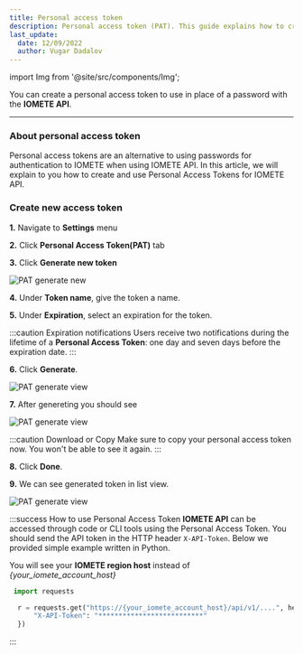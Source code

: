 ```yaml
---
title: Personal access token
description: Personal access token (PAT). This guide explains how to create personal access token in IOMETE
last_update:
  date: 12/09/2022
  author: Vugar Dadalov
---
```


import Img from '@site/src/components/Img';

You can create a personal access token to use in place of a password with the **IOMETE API**.

---

### About personal access token

Personal access tokens are an alternative to using passwords for authentication to IOMETE when using IOMETE API. In this article, we will explain to you how to create and use Personal Access Tokens for IOMETE API.

### Create new access token

**1.** Navigate to **Settings** menu

<!-- <Img src="/img/user-guide/pat/pat-go-to-settings.png"
  alt="PAT settings menu" maxWidth="256px"/> -->

**2.** Click **Personal Access Token(PAT)** tab

<!-- <Img src="/img/user-guide/pat/pat-tab.png"
  alt="PAT tab"/> -->

**3.** Click **Generate new token**

<Img src="/img/user-guide/pat/pat-generate.png"
  alt="PAT generate new"/>

**4.** Under **Token name**, give the token a name.

**5.** Under **Expiration**, select an expiration for the token.

:::caution Expiration notifications
Users receive two notifications during the lifetime of a **Personal Access Token**: one day and seven days before the expiration date.
:::

**6.** Click **Generate**.

<Img src="/img/user-guide/pat/pat-generate-view.png"
  alt="PAT generate view" maxWidth="456px"/>

**7.** After genereting you should see

<Img src="/img/user-guide/pat/pat-generated-view.png"
  alt="PAT generate view" maxWidth="456px"/>

:::caution Download or Copy
Make sure to copy your personal access token now. You won't be able to see it again.
:::

**8.** Click **Done**.

**9.** We can see generated token in list view.

<Img src="/img/user-guide/pat/pat-list.png"
  alt="PAT generate view"/>

:::success How to use Personal Access Token
**IOMETE API** can be accessed through code or CLI tools using the Personal Access Token. You should send the API token in the HTTP header `X-API-Token`. Below we provided simple example written in Python.

You will see your **IOMETE region host** instead of _\{your_iomete_account_host}_

```python
 import requests

  r = requests.get("https://{your_iomete_account_host}/api/v1/....", headers = {
	  "X-API-Token": "**************************"
  })
```

:::
